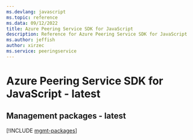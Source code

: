 ```yaml
---
ms.devlang: javascript
ms.topic: reference
ms.data: 09/12/2022
title: Azure Peering Service SDK for JavaScript
description: Reference for Azure Peering Service SDK for JavaScript
ms.author: jeffish
author: xirzec
ms.service: peeringservice
---
```

# Azure Peering Service SDK for JavaScript - latest

## Management packages - latest
[!INCLUDE [mgmt-packages](peering-service-mgmt-index.md)]